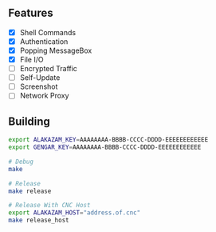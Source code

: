 ## Features

- [x] Shell Commands
- [x] Authentication
- [x] Popping MessageBox
- [x] File I/O
- [ ] Encrypted Traffic
- [ ] Self-Update
- [ ] Screenshot
- [ ] Network Proxy

## Building

```sh
export ALAKAZAM_KEY=AAAAAAAA-BBBB-CCCC-DDDD-EEEEEEEEEEEE
export GENGAR_KEY=AAAAAAAA-BBBB-CCCC-DDDD-EEEEEEEEEEEE

# Debug
make

# Release
make release

# Release With CNC Host
export ALAKAZAM_HOST="address.of.cnc"
make release_host
```

